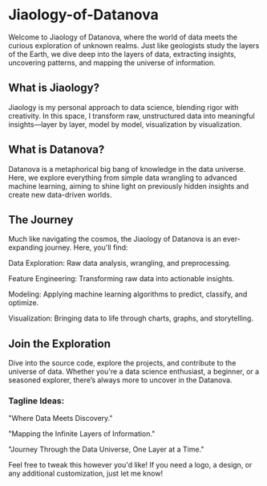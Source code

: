 # Jiaology-of-Datanova

Welcome to Jiaology of Datanova, where the world of data meets the curious exploration of unknown realms. Just like geologists study the layers of the Earth, we dive deep into the layers of data, extracting insights, uncovering patterns, and mapping the universe of information.

## What is Jiaology?
Jiaology is my personal approach to data science, blending rigor with creativity. In this space, I transform raw, unstructured data into meaningful insights—layer by layer, model by model, visualization by visualization.

## What is Datanova?
Datanova is a metaphorical big bang of knowledge in the data universe. Here, we explore everything from simple data wrangling to advanced machine learning, aiming to shine light on previously hidden insights and create new data-driven worlds.

## The Journey
Much like navigating the cosmos, the Jiaology of Datanova is an ever-expanding journey. Here, you'll find:

Data Exploration: Raw data analysis, wrangling, and preprocessing.

Feature Engineering: Transforming raw data into actionable insights.

Modeling: Applying machine learning algorithms to predict, classify, and optimize.

Visualization: Bringing data to life through charts, graphs, and storytelling.

## Join the Exploration
Dive into the source code, explore the projects, and contribute to the universe of data. Whether you're a data science enthusiast, a beginner, or a seasoned explorer, there’s always more to uncover in the Datanova.

### Tagline Ideas:
"Where Data Meets Discovery."

"Mapping the Infinite Layers of Information."

"Journey Through the Data Universe, One Layer at a Time."

Feel free to tweak this however you'd like! If you need a logo, a design, or any additional customization, just let me know!
